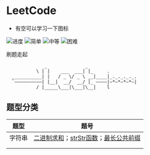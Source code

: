 # LeetCode

+ 有空可以学习一下图标

![进度](https://img.shields.io/badge/进度-102/1126-337ab7.svg?logo=leetcode&style=flat)  ![简单](https://img.shields.io/badge/简单-40-5cb85c.svg?style=flat)  ![中等](https://img.shields.io/badge/中等-53-f0ad4e.svg?style=flat)  ![困难](https://img.shields.io/badge/困难-9-d9534f.svg?style=flat)

刷题走起

```
              _              _                   
           \ | |    ___  ___| |_     .           
  ___________| |   / _ \/ _ \ __|____|_._._._._. 
  `——————————| |__|  __/  __/ |_ ————|—*—*—*—*—| 
           / |_____\___|\___|\__|    l           

```

## 题型分类

| 题型   | 题号                                                         |
| ------ | ------------------------------------------------------------ |
| 字符串 | [二进制求和](AC/0067_binary_sum)；[strStr函数](/AC/0028_strStr)；[最长公共前缀](/AC/0014_longestCommonPrefix) |
|        |                                                              |
|        |                                                              |

